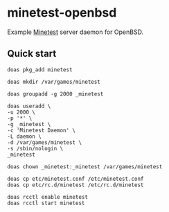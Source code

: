# minetest-openbsd

Example [Minetest](https://minetest.net) server daemon for OpenBSD.

## Quick start

```
doas pkg_add minetest

doas mkdir /var/games/minetest

doas groupadd -g 2000 _minetest

doas useradd \
-u 2000 \
-p '*' \
-g _minetest \
-c 'Minetest Daemon' \
-L daemon \
-d /var/games/minetest \
-s /sbin/nologin \
_minetest

doas chown _minetest:_minetest /var/games/minetest

doas cp etc/minetest.conf /etc/minetest.conf
doas cp etc/rc.d/minetest /etc/rc.d/minetest

doas rcctl enable minetest
doas rcctl start minetest
```


